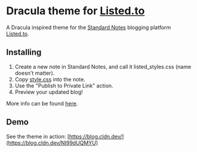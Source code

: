 # Dracula theme for [Listed.to](https://listed.to)

A Dracula inspired theme for the [Standard Notes](https://standardnotes.org) blogging platform [Listed.to](https://listed.to).

## Installing

1. Create a new note in Standard Notes, and call it listed_styles.css (name doesn't matter).
2. Copy [style.css](https://raw.githubusercontent.com/cameronldn/sn-listed-theme-dracula/master/style.css) into the note.
3. Use the "Publish to Private Link" action.
4. Preview your updated blog!

More info can be found [here](https://standardnotes.org/help/66/how-do-i-change-the-colors-fonts-and-general-layout-of-my-listed-blog).

## Demo

See the theme in action: [https://blog.cldn.dev/](https://blog.cldn.dev/NI99dUQMYU)
